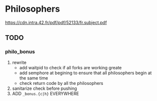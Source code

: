 # Philosophers
https://cdn.intra.42.fr/pdf/pdf/52133/fr.subject.pdf

## TODO

### philo_bonus
1. rewrite
	- add waitpid to check if all forks are working greate
	- add semphore at begining to ensure that all philosophers begin at the same time
	- check return code by all the philosophers
2. sanitarize check before pushing
3. ADD `_bonus.{c|h}` EVERYWHERE
